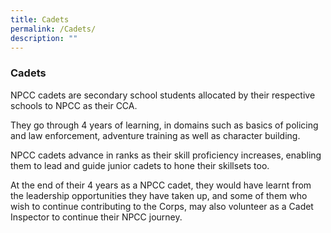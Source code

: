 ```yaml
---
title: Cadets
permalink: /Cadets/
description: ""
---
```

### Cadets

      
NPCC cadets are secondary school students allocated by their respective schools to NPCC as their CCA.

They go through 4 years of learning, in domains such as basics of policing and law enforcement, adventure training as well as character building.

NPCC cadets advance in ranks as their skill proficiency increases, enabling them to lead and guide junior cadets to hone their skillsets too.

At the end of their 4 years as a NPCC cadet, they would have learnt from the leadership opportunities they have taken up, and some of them who wish to continue contributing to the Corps, may also volunteer as a Cadet Inspector to continue their NPCC journey.